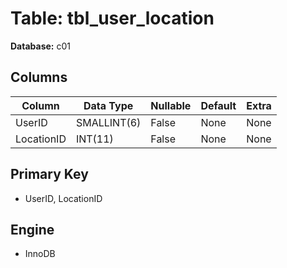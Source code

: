 # Table: tbl_user_location

**Database:** c01

## Columns

| Column | Data Type | Nullable | Default | Extra |
|--------|-----------|----------|---------|-------|
| UserID | SMALLINT(6) | False | None | None |
| LocationID | INT(11) | False | None | None |

## Primary Key
- UserID, LocationID

## Engine
- InnoDB
